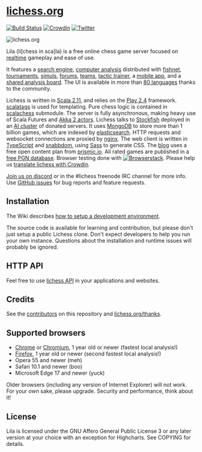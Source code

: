 [lichess.org](https://lichess.org)
==================================

[![Build Status](https://travis-ci.org/ornicar/lila.svg?branch=master)](https://travis-ci.org/ornicar/lila)
[![Crowdin](https://d322cqt584bo4o.cloudfront.net/lichess/localized.svg)](https://crowdin.com/project/lichess)
[![Twitter](https://img.shields.io/badge/Twitter-%40lichess-blue.svg)](https://twitter.com/lichess)

<img src="https://raw.githubusercontent.com/ornicar/lila/master/public/images/home-bicolor.png" alt="lichess.org" />

Lila (li[chess in sca]la) is a free online chess game server focused on [realtime](https://lichess.org/games) gameplay and ease of use.

It features a [search engine](https://lichess.org/games/search),
[computer analysis](https://lichess.org/ief49lif) distributed with [fishnet](https://github.com/niklasf/fishnet),
[tournaments](https://lichess.org/tournament),
[simuls](https://lichess.org/simul),
[forums](https://lichess.org/forum),
[teams](https://lichess.org/team),
[tactic trainer](https://lichess.org/training),
a [mobile app](https://lichess.org/mobile),
and a [shared analysis board](https://lichess.org/study).
The UI is available in more than [80 languages](https://crowdin.com/project/lichess) thanks to the community.

Lichess is written in [Scala 2.11](https://www.scala-lang.org/),
and relies on the [Play 2.4](https://www.playframework.com/) framework.
[scalatags](http://www.lihaoyi.com/scalatags/) is used for templating.
Pure chess logic is contained in [scalachess](https://github.com/ornicar/scalachess) submodule.
The server is fully asynchronous, making heavy use of Scala Futures and [Akka 2 actors](http://akka.io).
Lichess talks to [Stockfish](http://stockfishchess.org/) deployed in an [AI cluster](https://github.com/niklasf/fishnet) of donated servers.
It uses [MongoDB](https://mongodb.org) to store more than 1 billion games, which are indexed by [elasticsearch](http://elasticsearch.org).
HTTP requests and websocket connections are proxied by [nginx](http://nginx.org).
The web client is written in [TypeScript](https://typescriptlang.org) and [snabbdom](https://github.com/snabbdom/snabbdom), using [Sass](https://sass-lang.com/) to generate CSS.
The [blog](https://lichess.org/blog) uses a free open content plan from [prismic.io](https://prismic.io).
All rated games are published in a [free PGN database](https://database.lichess.org).
Browser testing done with [![Browserstack](https://raw.githubusercontent.com/ornicar/lila/master/public/images/browserstack.png)](https://www.browserstack.com).
Please help us [translate lichess with Crowdin](https://crowdin.com/project/lichess).

[Join us on discord](https://discord.gg/hy5jqSs) or in the #lichess freenode IRC channel for more info.
Use [GitHub issues](https://github.com/ornicar/lila/issues) for bug reports and feature requests.

Installation
------------

The Wiki describes [how to setup a development environment](https://github.com/ornicar/lila/wiki/Lichess-Development-Onboarding).

The source code is available for learning and contribution, but please don't just setup a public Lichess clone. Don't expect developers to help you run your own instance. Questions about the installation and runtime issues will probably be ignored.

HTTP API
--------

Feel free to use [lichess API](https://lichess.org/api) in your applications and websites.

Credits
-------

See the [contributors](https://github.com/ornicar/lila/graphs/contributors) on this repository and [lichess.org/thanks](https://lichess.org/thanks).

Supported browsers
------------------

- [Chrome](https://www.google.com/chrome) or [Chromium](https://www.chromium.org/getting-involved/download-chromium), 1 year old or newer (fastest local analysis!)
- [Firefox](https://www.mozilla.org/firefox), 1 year old or newer (second fastest local analysis!)
- Opera 55 and newer (meh)
- Safari 10.1 and newer (boo)
- Microsoft Edge 17 and newer (yuck)

Older browsers (including any version of Internet Explorer) will not work.
For your own sake, please upgrade. Security and performance, think about
it!

License
-------

Lila is licensed under the GNU Affero General Public License 3 or any later
version at your choice with an exception for Highcharts. See COPYING for
details.
